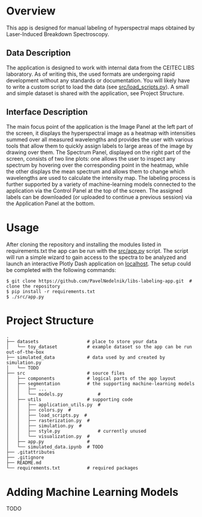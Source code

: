 # Overview
This app is designed for manual labeling of hyperspectral maps obtained by Laser-Induced Breakdown Spectroscopy.

## Data Description
The application is designed to work with internal data from the CEITEC LIBS laboratory. As of writing this, the used formats are undergoing rapid development without any standards or documentation. You will likely have to write a custom script to load the data (see [src/load_scripts.py](src/load_scripts.py)). A small and simple dataset is shared with the application, see Project Structure.

## Interface Description
The main focus point of the application is the Image Panel at the left part of the screen, it displays the hyperspectral image as a heatmap with intensities summed over all measured wavelengths and provides the user with various tools that allow them to quickly assign labels to large areas of the image by drawing over them. The Spectrum Panel, displayed on the right part of the screen, consists of two line plots: one allows the user to inspect any spectrum by hovering over the corresponding point in the heatmap, while the other displays the mean spectrum and allows them to change which wavelengths are used to calculate the intensity map. The labeling process is further supported by a variety of machine-learning models connected to the application via the Control Panel at the top of the screen. The assigned labels can be downloaded (or uploaded to continue a previous session) via the Application Panel at the bottom.

# Usage
After cloning the repository and installing the modules listed in requirements.txt the app can be run with the [src/app.py](src/app.py) script. The script will run a simple wizard to gain access to the spectra to be analyzed and launch an interactive Plotly Dash application on [localhost](http://127.0.0.1:8050). The setup could be completed with the following commands:

```
$ git clone https://github.com/PavelNedelnik/libs-labeling-app.git  # clone the repository
$ pip install -r requirements.txt
$ ./src/app.py
```

# Project Structure

```
.
├── datasets                  # place to store your data
│   └── toy_dataset           # example dataset so the app can be run out-of-the-box
├── simulated_data            # data used by and created by simulation.py
│   └── TODO
├── src                       # source files
│   ├── components            # logical parts of the app layout
│   ├── segmentation          # the supporting machine-learning models
│   │   ├── ...
│   │   └── models.py             # 
│   ├── utils                 # supporting code
│   │   ├── application_utils.py  #
│   │   ├── colors.py  #
│   │   ├── load_scripts.py  #
│   │   ├── rasterization.py  #
│   │   ├── simulation.py  #
│   │   ├── style.py              # currently unused
│   │   └── visualization.py  #
│   ├── app.py                #
│   └── simulated_data.ipynb  # TODO
├── .gitattributes
├── .gitignore
├── README.md
└── requirements.txt          # required packages
```

# Adding Machine Learning Models
TODO

